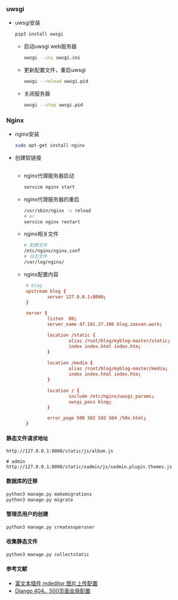 ### uwsgi
- uwsgi安装
    ```sh
    pip3 install uwsgi
    ```
    - 启动uwsgi web服务器
        ```sh
        uwsgi --ini uwsgi.ini
        ```
    - 更新配置文件，重启uwsgi
        ```sh
        uwsgi --reload uwsgi.pid
        ```
    - 关闭服务器
        ```sh
        uwsgi --stop uwsgi.pid
        ```

### Nginx
- nginx安装
    ```sh
    sudo apt-get install nginx
    ```
- 创建软链接
    ```sh

    ```
    - nginx代理服务器启动
        ```sh
        service nginx start
        ```
    - nginx代理服务器的重启
        ```sh
        /usr/sbin/nginx -s reload
        # or
        service nginx restart
        ```
    - nginx相关文件
        ```sh
        # 配置文件
        /etc/nginx/nginx.conf
        # 日志文件
        /var/log/nginx/
        ```
    - nginx配置内容
    ```conf
        # blog
        upstream blog {
                server 127.0.0.1:8000;
        }

        server {
                listen  80;
                server_name 47.101.37.196 blog.zoevan.work;

                location /static {
                        alias /root/blog/myblog-master/static;
                        index index.html index.htm;
                }
                
                location /media {
                        alias /root/blog/myblog-master/media;
                        index index.html index.htm;
                }

                location / {
                        include /etc/nginx/uwsgi_params;
                        uwsgi_pass blog;
                }

                error_page 500 502 503 504 /50x.html;
        }

    ```
#### 静态文件请求地址
```
http://127.0.0.1:8000/static/js/album.js

# admin
http://127.0.0.1:8000/static/xadmin/js/xadmin.plugin.themes.js
```

#### 数据库的迁移
```sh
python3 manage.py makemigrations
python3 manage.py migrate
```

#### 管理员用户的创建
```sh
python3 manage.py createsuperuser
```

#### 收集静态文件
```sh
python3 manage.py collectstatic
```

#### 参考文献
- [富文本插件 mdeditor 图片上传配置](https://www.jianshu.com/p/08b758cef67e)
- [Django 404、500页面全局配置](https://www.cnblogs.com/ddb1-1/p/12455147.html)
